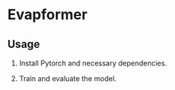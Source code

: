 # Evapformer


## Usage 

1. Install Pytorch and necessary dependencies.

2. Train and evaluate the model. 


